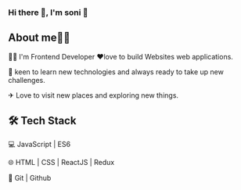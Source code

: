 ### Hi there 👋, I'm soni 👩
## About me👩‍💻
👩‍💻 I'm Frontend Developer ❤love to build Websites web applications.

🌱 keen to learn new technologies and always ready to take up new challenges.

✈ Love to visit new places and exploring new things.

## 🛠 Tech Stack

💻   JavaScript | ES6

🌐   HTML | CSS | ReactJS | Redux

🔧   Git | Github











